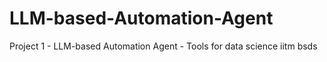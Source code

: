 # LLM-based-Automation-Agent
Project 1 - LLM-based Automation Agent - Tools for data science iitm bsds
